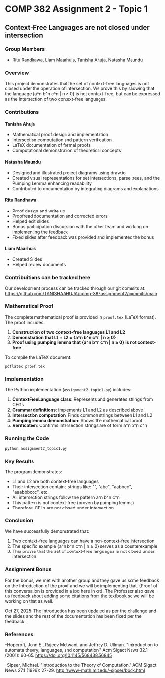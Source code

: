# COMP 382 Assignment 2 - Topic 1

## Context-Free Languages are not closed under intersection

### Group Members
- Ritu Randhawa, Liam Maarhuis, Tanisha Ahuja, Natasha Maundu

### Overview
This project demonstrates that the set of context-free languages is not closed under the operation of intersection. We prove this by showing that the language {a^n b^n c^n | n ≥ 0} is not context-free, but can be expressed as the intersection of two context-free languages.

### Contributions
#### Tanisha Ahuja
- Mathematical proof design and implementation
- Intersection computation and pattern verification
- LaTeX documentation of formal proofs
- Computational demonstration of theoretical concepts

#### Natasha Maundu
- Designed and illustrated project diagrams using draw.io
- Created visual representations for set intersections, parse trees, and the Pumping Lemma enhancing readability
- Contributed to documentation by integrating diagrams and explanations

#### Ritu Randhawa
- Proof design and write up
- Proofread documentation and corrected errors
- Helped edit slides
- Bonus participation discussion with the other team and working on implementing the feedback
- Fixed slides after feedback was provided and implemented the bonus

#### Liam Maarhuis
- Created Slides
- Helped review documents

### Contribuitions can be tracked here 
Our development process can be tracked through our git commits at:
https://github.com/TANISHAAHUJA/comp-382assignment2/commits/main

### Mathematical Proof

The complete mathematical proof is provided in `proof.tex` (LaTeX format). The proof includes:

1. **Construction of two context-free languages L1 and L2**
2. **Demonstration that L1 ∩ L2 = {a^n b^n c^n | n ≥ 0}**
3. **Proof using pumping lemma that {a^n b^n c^n | n ≥ 0} is not context-free**

To compile the LaTeX document:
```bash
pdflatex proof.tex
```

### Implementation

The Python implementation (`assignment2_topic1.py`) includes:

1. **ContextFreeLanguage class**: Represents and generates strings from CFGs
2. **Grammar definitions**: Implements L1 and L2 as described above
3. **Intersection computation**: Finds common strings between L1 and L2
4. **Pumping lemma demonstration**: Shows the mathematical proof
5. **Verification**: Confirms intersection strings are of form a^n b^n c^n

### Running the Code

```bash
python assignment2_topic1.py
```

### Key Results

The program demonstrates:
- L1 and L2 are both context-free languages
- Their intersection contains strings like: "", "abc", "aabbcc", "aaabbbccc", etc.
- All intersection strings follow the pattern a^n b^n c^n
- This pattern is not context-free (proven by pumping lemma)
- Therefore, CFLs are not closed under intersection

### Conclusion

We have successfully demonstrated that:
1. Two context-free languages can have a non-context-free intersection
2. The specific example {a^n b^n c^n | n ≥ 0} serves as a counterexample
3. This proves that the set of context-free languages is not closed under intersection

### Assignment Bonus
For the bonus, we met with another group and they gave us some feedback on the Introduction of the proof and we will be implementing that. (Proof of this conversation is provided in a jpg here in git). The Professor also gave us feedback about adding some citations from the textbook so we will be working on that as well. 

Oct 27, 2025: The introduction has been updated as per the challenge and the slides and the rest of the documentation has been fixed per the feedback.

### References

-Hopcroft, John E., Rajeev Motwani, and Jeffrey D. Ullman. "Introduction to automata theory, languages, and computation." Acm Sigact News 32.1 (2001): 60-65. https://doi.org/10.1145/568438.56845​

-Sipser, Michael. "Introduction to the Theory of Computation." ACM Sigact News 27.1 (1996): 27-29. http://www-math.mit.edu/-sipser/book.html 
